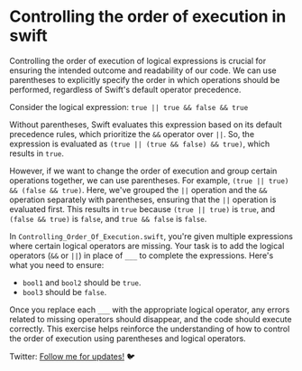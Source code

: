 # Controlling the order of execution in swift

Controlling the order of execution of logical expressions is crucial for ensuring the intended outcome and readability of our code. We can use parentheses to explicitly specify the order in which operations should be performed, regardless of Swift's default operator precedence.

Consider the logical expression: `true || true && false && true`

Without parentheses, Swift evaluates this expression based on its default precedence rules, which prioritize the `&&` operator over `||`. So, the expression is evaluated as `(true || (true && false) && true)`, which results in `true`.

However, if we want to change the order of execution and group certain operations together, we can use parentheses. For example, `(true || true) && (false && true)`. Here, we've grouped the `||` operation and the `&&` operation separately with parentheses, ensuring that the `||` operation is evaluated first. This results in `true` because `(true || true)` is `true`, and `(false && true)` is `false`, and `true && false` is `false`.

In `Controlling_Order_Of_Execution.swift`, you're given multiple expressions where certain logical operators are missing. Your task is to add the logical operators (`&&` or `||`) in place of `___` to complete the expressions. Here's what you need to ensure:

- `bool1` and `bool2` should be `true`.
- `bool3` should be `false`.

Once you replace each `___` with the appropriate logical operator, any errors related to missing operators should disappear, and the code should execute correctly. This exercise helps reinforce the understanding of how to control the order of execution using parentheses and logical operators.

Twitter: [Follow me for updates!](https://twitter.com/bhushcodes) 🐦
